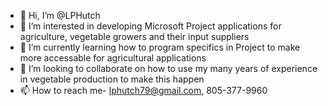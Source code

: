- 👋 Hi, I’m @LPHutch
- 👀 I’m interested in developing Microsoft Project applications for agriculture, vegetable growers and their input suppliers
- 🌱 I’m currently learning how to program specifics in Project to make more accessable for agricultural applications 
- 💞️ I’m looking to collaborate on how to use my many years of experience in vegetable production to make this happen
- 📫 How to reach me- lphutch79@gmail.com, 805-377-9960

<!---
LPHutch/LPHutch is a ✨ special ✨ repository because its `README.md` (this file) appears on your GitHub profile.
You can click the Preview link to take a look at your changes.
--->
